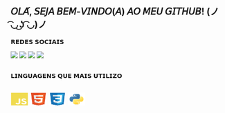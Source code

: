 ## 𝘖𝘓𝘈́, 𝘚𝘌𝘑𝘈 𝘉𝘌𝘔-𝘝𝘐𝘕𝘋𝘖(𝘈) 𝘈𝘖 𝘔𝘌𝘜 𝘎𝘐𝘛𝘏𝘜𝘉! (ノ ͡◡ ͜ʖ ͡◡)ノ

𝗥𝗘𝗗𝗘𝗦 𝗦𝗢𝗖𝗜𝗔𝗜𝗦
<div> 
  <a href="https://www.instagram.com/nerezn/" target="_blank"><img src="https://img.shields.io/badge/-Instagram-%23E4405F?style=for-the-badge&logo=instagram&logoColor=white" target="_blank"></a>
 	<a href="https://www.twitch.tv/nerezn" target="_blank"><img src="https://img.shields.io/badge/Twitch-9146FF?style=for-the-badge&logo=twitch&logoColor=white" target="_blank"></a>
  <a href="https://www.linkedin.com/in/arthur-neres/" target="_blank"><img src="https://img.shields.io/badge/-LinkedIn-%230077B5?style=for-the-badge&logo=linkedin&logoColor=white" target="_blank"></a> 
  <a href="https://www.youtube.com/channel/UCiEpa8-UeScLE92cMa0RzpQ" target="_blank"><img src="https://img.shields.io/badge/YouTube-FF0000?style=for-the-badge&logo=youtube&logoColor=white" target="_blank"></a>
</div> 

##

𝗟𝗜𝗡𝗚𝗨𝗔𝗚𝗘𝗡𝗦 𝗤𝗨𝗘 𝗠𝗔𝗜𝗦 𝗨𝗧𝗜𝗟𝗜𝗭𝗢
<div style="display: inline_block"><br>
  <img align="center" alt="Rafa-Js" height="30" width="40" src="https://raw.githubusercontent.com/devicons/devicon/master/icons/javascript/javascript-plain.svg">
  <img align="center" alt="Rafa-HTML" height="30" width="40" src="https://raw.githubusercontent.com/devicons/devicon/master/icons/html5/html5-original.svg">
  <img align="center" alt="Rafa-CSS" height="30" width="40" src="https://raw.githubusercontent.com/devicons/devicon/master/icons/css3/css3-original.svg">
  <img align="center" alt="Rafa-Python" height="30" width="40" src="https://raw.githubusercontent.com/devicons/devicon/master/icons/python/python-original.svg">
</div>
